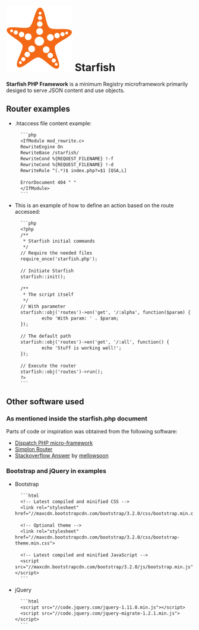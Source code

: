 

# ![Starfish PHP Framework](/storage/starfish.png "Starfish PHP Framework") Starfish

**Starfish PHP Framework** is a minimum Registry microframework primarily desiged to serve JSON content and use objects.

## Router examples

* .htaccess file content example:

        ```php
        <IfModule mod_rewrite.c>
        RewriteEngine On
        RewriteBase /starfish/
        RewriteCond %{REQUEST_FILENAME} !-f
        RewriteCond %{REQUEST_FILENAME} !-d
        RewriteRule ^(.*)$ index.php?=$1 [QSA,L]

        ErrorDocument 404 " "
        </IfModule>
        ```

* This is an example of how to define an action based on the route accessed:

        ```php
        <?php
        /**
         * Starfish initial commands
         */
        // Require the needed files
        require_once('starfish.php');

        // Initiate Starfish
        starfish::init();

        /**
         * The script itself
         */
        // With parameter
        starfish::obj('routes')->on('get', '/:alpha', function($param) {
                echo 'With param: ' . $param;
        });

        // The default path
        starfish::obj('routes')->on('get', '/:all', function() {
                echo 'Stuff is working well!';
        });

        // Execute the router
        starfish::obj('routes')->run();
        ?>
        ```

## Other software used

### As mentioned inside the starfish.php document

Parts of code or inspiration was obtained from the following software:

* [Dispatch PHP micro-framework](https://github.com/noodlehaus/dispatch)
* [Simplon Router](https://github.com/fightbulc/simplon_router)
* [Stackoverflow Answer](http://stackoverflow.com/questions/4000483/how-download-big-file-using-php-low-memory-usage) by [mellowsoon](http://stackoverflow.com/users/401019/mellowsoon)

### Bootstrap and jQuery in examples

* Bootstrap

        ```html
        <!-- Latest compiled and minified CSS -->
        <link rel="stylesheet" href="//maxcdn.bootstrapcdn.com/bootstrap/3.2.0/css/bootstrap.min.css">

        <!-- Optional theme -->
        <link rel="stylesheet" href="//maxcdn.bootstrapcdn.com/bootstrap/3.2.0/css/bootstrap-theme.min.css">

        <!-- Latest compiled and minified JavaScript -->
        <script src="//maxcdn.bootstrapcdn.com/bootstrap/3.2.0/js/bootstrap.min.js"></script>
        ```

* jQuery

        ```html
        <script src="//code.jquery.com/jquery-1.11.0.min.js"></script>
        <script src="//code.jquery.com/jquery-migrate-1.2.1.min.js"></script>
        ```